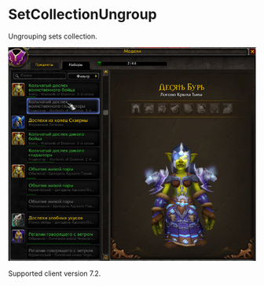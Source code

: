 # SetCollectionUngroup

Ungrouping sets collection.

![demo_preview](./preview.png)

Supported client version 7.2.
